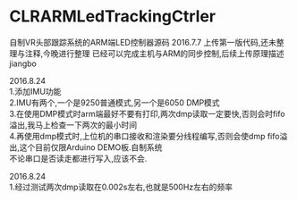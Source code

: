 # CLRARMLedTrackingCtrler
自制VR头部跟踪系统的ARM端LED控制器源码
2016.7.7
上传第一版代码,还未整理与注释,今晚进行整理
已经可以完成主机与ARM的同步控制,后续上传原理描述
jiangbo

2016.8.24</br>
1.添加IMU功能</br> 
2.IMU有两个,一个是9250普通模式,另一个是6050 DMP模式</br>
3.在使用DMP模式时arm端最好不要有打印,两次dmp读取一定要快,否则会时fifo溢出,我马上检查一下两次的最小时间</br>
4.再使用dmp模式时,上位机的串口接收和渲染要分线程编写,否则会使dmp fifo溢出,这个目前仅限Arduino DEMO板.自制系统<br />
不论串口是否读走都进行写入,应该不会.

2016.8.24</br>
1.经过测试两次dmp读取在0.002s左右,也就是500Hz左右的频率
